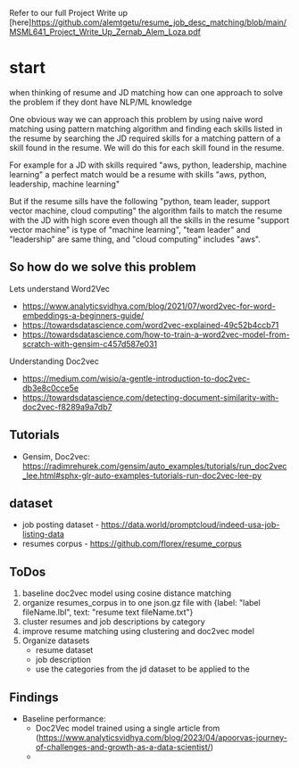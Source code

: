Refer to our full Project Write up [here]https://github.com/alemtgetu/resume_job_desc_matching/blob/main/MSML641_Project_Write_Up_Zernab_Alem_Loza.pdf

# start
when thinking of resume and JD matching how can one approach to solve the problem if they dont have NLP/ML knowledge

One obvious way we can approach this problem by using naive word matching using pattern matching algorithm and finding each skills listed in the resume by searching the JD required skills for a matching pattern of a skill found in the resume. We will do this for each skill found in the resume.

For example for a JD with skills required "aws, python, leadership, machine learning" a perfect match would be a resume with skills "aws, python, leadership, machine learning"

But if the resume sills have the following "python, team leader, support vector machine, cloud computing" the algorithm fails to match the resume with the JD with high score even though all the skills in the resume "support vector machine" is type of "machine learning", "team leader" and "leadership" are same thing, and "cloud computing" includes "aws".



## So how do we solve this problem
Lets understand Word2Vec 
- https://www.analyticsvidhya.com/blog/2021/07/word2vec-for-word-embeddings-a-beginners-guide/
- https://towardsdatascience.com/word2vec-explained-49c52b4ccb71
- https://towardsdatascience.com/how-to-train-a-word2vec-model-from-scratch-with-gensim-c457d587e031

Understanding Doc2vec
- https://medium.com/wisio/a-gentle-introduction-to-doc2vec-db3e8c0cce5e
- https://towardsdatascience.com/detecting-document-similarity-with-doc2vec-f8289a9a7db7

## Tutorials
- Gensim, Doc2vec: https://radimrehurek.com/gensim/auto_examples/tutorials/run_doc2vec_lee.html#sphx-glr-auto-examples-tutorials-run-doc2vec-lee-py

## dataset
- job posting dataset - https://data.world/promptcloud/indeed-usa-job-listing-data
- resumes corpus - https://github.com/florex/resume_corpus


## ToDos
1. baseline doc2vec model using cosine distance matching
1. organize resumes_corpus in to one json.gz file with {label: "label fileName.lbl", text: "resume text fileName.txt"}
1. cluster resumes and job descriptions by category 
1. improve resume matching using clustering and doc2vec model
1. Organize datasets
    - resume dataset
    - job description
    - use the categories from the jd dataset to be applied to the 


## Findings
- Baseline performance: 
    - Doc2Vec model trained using a single article from (https://www.analyticsvidhya.com/blog/2023/04/apoorvas-journey-of-challenges-and-growth-as-a-data-scientist/)
    - 